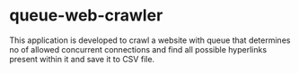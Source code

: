 # queue-web-crawler
This application is developed to crawl a website with queue that determines no of allowed concurrent connections and find all possible hyperlinks present within it and save it to CSV file.
